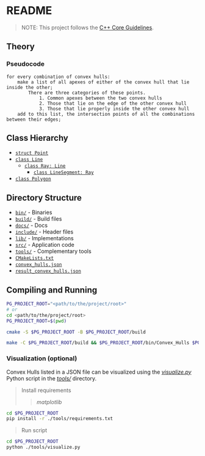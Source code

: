 # README

> NOTE: This project follows the [C++ Core Guidelines](http://isocpp.github.io/CppCoreGuidelines/CppCoreGuidelines).

## Theory

### Pseudocode

``` psuedocode
for every combination of convex hulls:
    make a list of all apexes of either of the convex hull that lie inside the other;
        There are three categories of these points.
            1. Common apexes between the two convex hulls
            2. Those that lie on the edge of the other convex hull
            3. Those that lie properly inside the other convex hull
    add to this list, the intersection points of all the combinations between their edges;
```

## Class Hierarchy

* [`struct Point`](./include/geometry/point.h)  
* [`class Line`](./include/geometry/line.h)  
  * [`class Ray: Line`](./include/geometry/ray.h)  
    * [`class LineSegment: Ray`](./include/geometry/line_segment.h)  
* [`class Polygon`](./include/geometry/polygon.h)  

## Directory Structure

* [`bin/`](./bin) - Binaries
* [`build/`](./build) - Build files
* [`docs/`](./docs) - Docs
* [`include/`](./include) - Header files
* [`lib/`](./lib) - Implementations
* [`src/`](./src) - Application code
* [`tools/`](./tools) - Complementary tools
* [`CMakeLists.txt`](./CMakeLists.txt)
* [`convex_hulls.json`](./convex_hulls.json)
* [`result_convex_hulls.json`](./result_convex_hulls.json)

## Compiling and Running

``` sh
PG_PROJECT_ROOT="<path/to/the/project/root>"
# or
cd <path/to/the/project/root>
PG_PROJECT_ROOT=$(pwd)
```

``` sh
cmake -S $PG_PROJECT_ROOT -B $PG_PROJECT_ROOT/build
```

``` sh
make -C $PG_PROJECT_ROOT/build && $PG_PROJECT_ROOT/bin/Convex_Hulls $PG_PROJECT_ROOT/convex_hulls.json
```

### Visualization (optional)

Convex Hulls listed in a JSON file can be visualized using the [*visualize.py*](./tools/visualize.py) Python script in the [*tools/*](./tools) directory.  

> Install requirements
>> *matplotlib*

``` sh
cd $PG_PROJECT_ROOT
pip install -r ./tools/requirements.txt
```

> Run script

``` sh
cd $PG_PROJECT_ROOT
python ./tools/visualize.py
```
